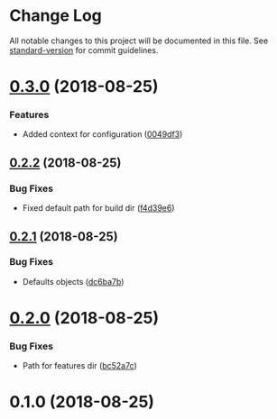 # Change Log

All notable changes to this project will be documented in this file. See [standard-version](https://github.com/conventional-changelog/standard-version) for commit guidelines.

<a name="0.3.0"></a>
# [0.3.0](https://github.com/renanhangai/nuxt-helper-config/compare/v0.2.2...v0.3.0) (2018-08-25)


### Features

* Added context for configuration ([0049df3](https://github.com/renanhangai/nuxt-helper-config/commit/0049df3))



<a name="0.2.2"></a>
## [0.2.2](https://github.com/renanhangai/nuxt-helper-config/compare/v0.2.1...v0.2.2) (2018-08-25)


### Bug Fixes

* Fixed default path for build dir ([f4d39e6](https://github.com/renanhangai/nuxt-helper-config/commit/f4d39e6))



<a name="0.2.1"></a>
## [0.2.1](https://github.com/renanhangai/nuxt-helper-config/compare/v0.2.0...v0.2.1) (2018-08-25)


### Bug Fixes

* Defaults objects ([dc6ba7b](https://github.com/renanhangai/nuxt-helper-config/commit/dc6ba7b))



<a name="0.2.0"></a>
# [0.2.0](https://github.com/renanhangai/nuxt-helper-config/compare/v0.1.0...v0.2.0) (2018-08-25)


### Bug Fixes

* Path for features dir ([bc52a7c](https://github.com/renanhangai/nuxt-helper-config/commit/bc52a7c))



<a name="0.1.0"></a>
# 0.1.0 (2018-08-25)
